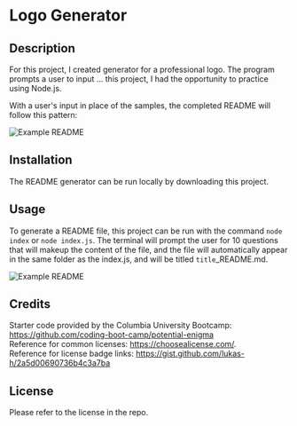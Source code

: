 # Logo Generator

## Description

For this project, I created generator for a professional logo. The program prompts a user to input ... this project, I had the opportunity to practice using Node.js.

With a user's input in place of the samples, the completed README will follow this pattern:

![Example README](assets/images/example_readme.png)

## Installation

The README generator can be run locally by downloading this project. 

## Usage

To generate a README file, this project can be run with the command `node index` or `node index.js`. The terminal will prompt the user for 10 questions that will makeup the content of the file, and the file will automatically appear in the same folder as the index.js, and will be titled `title`_README.md.

![Example README](assets/images/questions.png)

## Credits

Starter code provided by the Columbia University Bootcamp: https://github.com/coding-boot-camp/potential-enigma <br>
Reference for common licenses: https://choosealicense.com/. <br>
Reference for license badge links: https://gist.github.com/lukas-h/2a5d00690736b4c3a7ba

## License

Please refer to the license in the repo.
